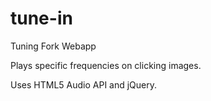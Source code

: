 # tune-in
Tuning Fork Webapp

Plays specific frequencies on clicking images.

Uses HTML5 Audio API and jQuery.
